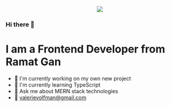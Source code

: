 <div id="header" align="center">
  <img src="https://media.giphy.com/media/L1R1tvI9svkIWwpVYr/giphy.gif" />
</div>

<div id="badges">
<a href="https://www.linkedin.com/in/valerie-volfman/"
<img src="https://img.shields.io/badge/LinkedIn-✿-ff69b4?logo=linkedin&logoColor=ff69b4&style=for-the-badge" alt="LinkedIn Badge" />
</a>
</div>

### Hi there 👋

# I am a Frontend Developer from Ramat Gan

* :seedling: I'm currently working on my own new project
* :telescope: I'm currently learning TypeScript
* :speech_balloon: Ask me about MERN stack technologies
* :email: valerievolfman@gmail.com

<!--
**Valerie-Volfman/Valerie-Volfman** is a ✨ _special_ ✨ repository because its `README.md` (this file) appears on your GitHub profile.

Here are some ideas to get you started:

- 🔭 I’m currently working on ...
- 🌱 I’m currently learning ...
- 👯 I’m looking to collaborate on ...
- 🤔 I’m looking for help with ...
- 💬 Ask me about ...
- 📫 How to reach me: ...
- 😄 Pronouns: ...
- ⚡ Fun fact: ...
-->


